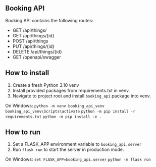 ## Booking API
Booking API contains the following routes:
- GET /api/things/
- GET /api/things/{id}
- POST /api/things
- PUT /api/things/{id}
- DELETE /api/things/{id}
- GET /openapi/swagger

## How to install
1. Create a fresh Python 3.10 venv
2. Install provided packages from requirements.txt in venv.
3. Navigate to project root and install `booking_api` package into venv. 

On Windows:
`python -m venv booking_api_venv`
`booking_api_venv\Scripts\activate`
`python -m pip install -r requirements.txt`
`python -m pip install -e .`

## How to run
1. Set a FLASK_APP environment variable to `booking_api.server`
2. Run `flask run` to start the server in production mode. 

On Windows:
`set FLASK_APP=booking_api.server`
`python -m flask run`
